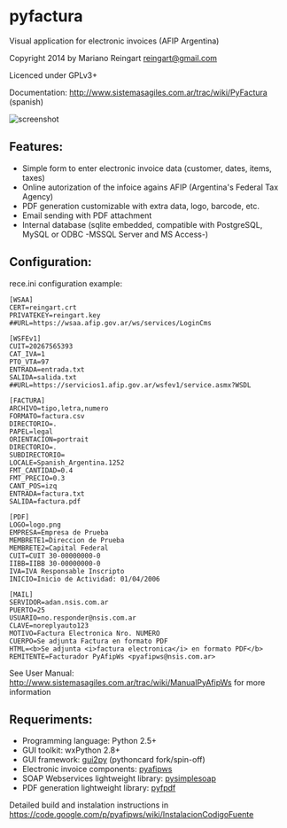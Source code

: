 pyfactura
=========

Visual application for electronic invoices (AFIP Argentina) 

Copyright 2014 by Mariano Reingart <reingart@gmail.com>

Licenced under GPLv3+

Documentation: http://www.sistemasagiles.com.ar/trac/wiki/PyFactura (spanish)


![screenshot](http://www.sistemasagiles.com.ar/trac/raw-attachment/wiki/PyFactura/aplicativo_factura_electronica_06b_ubuntu.png)

Features:
---------

 * Simple form to enter electronic invoice data (customer, dates, items, taxes)
 * Online autorization of the infoice agains AFIP (Argentina's Federal Tax Agency) 
 * PDF generation customizable with extra data, logo, barcode, etc.
 * Email sending with PDF attachment
 * Internal database (sqlite embedded, compatible with PostgreSQL, MySQL or ODBC -MSSQL Server and MS Access-)

Configuration:
--------------

rece.ini configuration example:

    [WSAA]
    CERT=reingart.crt
    PRIVATEKEY=reingart.key
    ##URL=https://wsaa.afip.gov.ar/ws/services/LoginCms

    [WSFEv1]
    CUIT=20267565393
    CAT_IVA=1
    PTO_VTA=97
    ENTRADA=entrada.txt
    SALIDA=salida.txt
    ##URL=https://servicios1.afip.gov.ar/wsfev1/service.asmx?WSDL

    [FACTURA]
    ARCHIVO=tipo,letra,numero
    FORMATO=factura.csv
    DIRECTORIO=.
    PAPEL=legal
    ORIENTACION=portrait
    DIRECTORIO=.
    SUBDIRECTORIO=
    LOCALE=Spanish_Argentina.1252
    FMT_CANTIDAD=0.4
    FMT_PRECIO=0.3
    CANT_POS=izq
    ENTRADA=factura.txt
    SALIDA=factura.pdf

    [PDF]
    LOGO=logo.png
    EMPRESA=Empresa de Prueba
    MEMBRETE1=Direccion de Prueba
    MEMBRETE2=Capital Federal
    CUIT=CUIT 30-00000000-0
    IIBB=IIBB 30-00000000-0
    IVA=IVA Responsable Inscripto
    INICIO=Inicio de Actividad: 01/04/2006

    [MAIL]
    SERVIDOR=adan.nsis.com.ar
    PUERTO=25
    USUARIO=no.responder@nsis.com.ar
    CLAVE=noreplyauto123
    MOTIVO=Factura Electronica Nro. NUMERO
    CUERPO=Se adjunta Factura en formato PDF
    HTML=<b>Se adjunta <i>factura electronica</i> en formato PDF</b>
    REMITENTE=Facturador PyAfipWs <pyafipws@nsis.com.ar>


See User Manual: http://www.sistemasagiles.com.ar/trac/wiki/ManualPyAfipWs for more information


Requeriments:
-------------

 * Programming language: Python 2.5+
 * GUI toolkit: wxPython 2.8+
 * GUI framework: [gui2py](https://code.google.com/p/gui2py/) (pythoncard fork/spin-off)
 * Electronic invoice components: [pyafipws](https://code.google.com/p/pyafipws/)
 * SOAP Webservices lightweight library: [pysimplesoap](https://code.google.com/p/pysimplesoap/)
 * PDF generation lightweight library: [pyfpdf](https://code.google.com/p/pyfpdf/)

Detailed build and instalation instructions in https://code.google.com/p/pyafipws/wiki/InstalacionCodigoFuente
